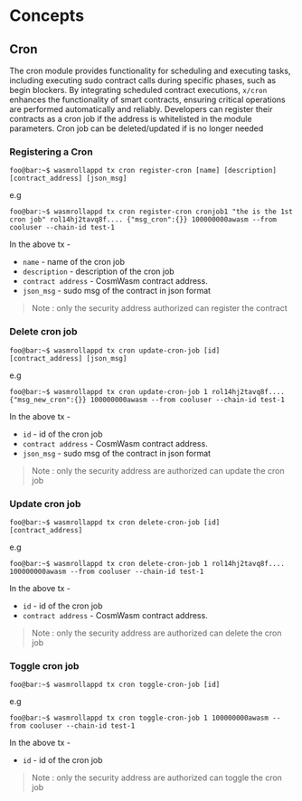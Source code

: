 <!--
order: 1
-->

# Concepts

## Cron

The cron module provides functionality for scheduling and executing tasks, including executing sudo contract calls during specific phases, such as begin blockers. By integrating scheduled contract executions, `x/cron` enhances the functionality of smart contracts, ensuring critical operations are performed automatically and reliably.
Developers can register their contracts as a cron job if the address is whitelisted in the module parameters. Cron job can be deleted/updated if is no longer needed

### Registering a Cron

```console
foo@bar:~$ wasmrollappd tx cron register-cron [name] [description] [contract_address] [json_msg]
```

e.g

```console
foo@bar:~$ wasmrollappd tx cron register-cron cronjob1 "the is the 1st cron job" rol14hj2tavq8f.... {"msg_cron":{}} 100000000awasm --from cooluser --chain-id test-1
```

In the above tx -

- `name` - name of the cron job
- `description` - description of the cron job
- `contract address` - CosmWasm contract address.
- `json_msg` - sudo msg of the contract in json format

> Note : only the security address authorized can register the contract

### Delete cron job

```console
foo@bar:~$ wasmrollappd tx cron update-cron-job [id] [contract_address] [json_msg]
```

e.g

```console
foo@bar:~$ wasmrollappd tx cron update-cron-job 1 rol14hj2tavq8f.... {"msg_new_cron":{}} 100000000awasm --from cooluser --chain-id test-1
```

In the above tx -

- `id` - id of the cron job
- `contract address` - CosmWasm contract address.
- `json_msg` - sudo msg of the contract in json format

> Note : only the security address are authorized can update the cron job

### Update cron job

```console
foo@bar:~$ wasmrollappd tx cron delete-cron-job [id] [contract_address]
```

e.g

```console
foo@bar:~$ wasmrollappd tx cron delete-cron-job 1 rol14hj2tavq8f.... 100000000awasm --from cooluser --chain-id test-1
```

In the above tx -

- `id` - id of the cron job
- `contract address` - CosmWasm contract address.

> Note : only the security address are authorized can delete the cron job

### Toggle cron job

```console
foo@bar:~$ wasmrollappd tx cron toggle-cron-job [id]
```

e.g

```console
foo@bar:~$ wasmrollappd tx cron toggle-cron-job 1 100000000awasm --from cooluser --chain-id test-1
```

In the above tx -

- `id` - id of the cron job

> Note : only the security address are authorized can toggle the cron job
